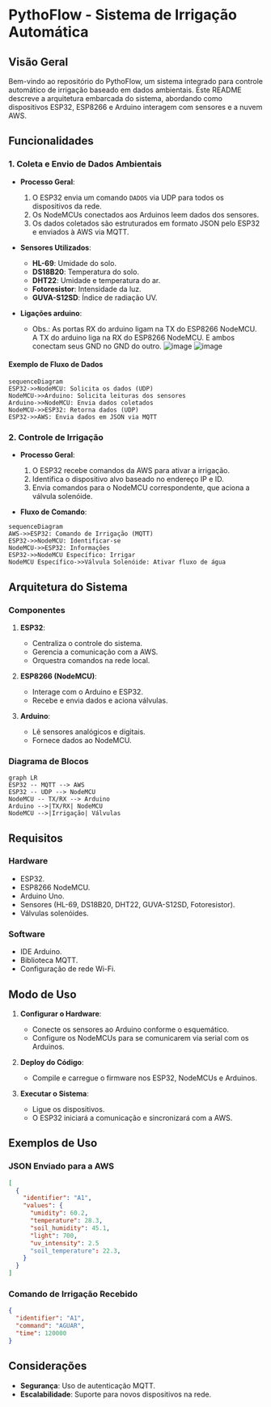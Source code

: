# PythoFlow - Sistema de Irrigação Automática

## Visão Geral
Bem-vindo ao repositório do PythoFlow, um sistema integrado para controle automático de irrigação baseado em dados ambientais. Este README descreve a arquitetura embarcada do sistema, abordando como dispositivos ESP32, ESP8266 e Arduino interagem com sensores e a nuvem AWS.

## Funcionalidades

### 1. Coleta e Envio de Dados Ambientais
- **Processo Geral**:
  1. O ESP32 envia um comando `DADOS` via UDP para todos os dispositivos da rede.
  2. Os NodeMCUs conectados aos Arduinos leem dados dos sensores.
  3. Os dados coletados são estruturados em formato JSON pelo ESP32 e enviados à AWS via MQTT.

- **Sensores Utilizados**:
  - **HL-69**: Umidade do solo.
  - **DS18B20**: Temperatura do solo.
  - **DHT22**: Umidade e temperatura do ar.
  - **Fotoresistor**: Intensidade da luz.
  - **GUVA-S12SD**: Índice de radiação UV.
- **Ligações arduino**:
  - Obs.: As portas RX do arduino ligam na TX do ESP8266 NodeMCU. A TX do arduino liga na RX do ESP8266 NodeMCU. E ambos conectam seus GND no GND do outro.
![image](https://github.com/user-attachments/assets/5b286a27-7f49-42e3-89e3-e9d60abafa4d)
![image](https://github.com/user-attachments/assets/55de40ec-a074-443e-b208-223f0bb8f094)



#### Exemplo de Fluxo de Dados
```mermaid
sequenceDiagram
ESP32->>NodeMCU: Solicita os dados (UDP)
NodeMCU->>Arduino: Solicita leituras dos sensores
Arduino->>NodeMCU: Envia dados coletados
NodeMCU->>ESP32: Retorna dados (UDP)
ESP32->>AWS: Envia dados em JSON via MQTT
```

### 2. Controle de Irrigação
- **Processo Geral**:
  1. O ESP32 recebe comandos da AWS para ativar a irrigação.
  2. Identifica o dispositivo alvo baseado no endereço IP e ID.
  3. Envia comandos para o NodeMCU correspondente, que aciona a válvula solenóide.

- **Fluxo de Comando**:
```mermaid
sequenceDiagram
AWS->>ESP32: Comando de Irrigação (MQTT)
ESP32->>NodeMCU: Identificar-se
NodeMCU->>ESP32: Informações
ESP32->>NodeMCU Específico: Irrigar
NodeMCU Específico->>Válvula Solenóide: Ativar fluxo de água
```

## Arquitetura do Sistema

### Componentes
1. **ESP32**:
   - Centraliza o controle do sistema.
   - Gerencia a comunicação com a AWS.
   - Orquestra comandos na rede local.

2. **ESP8266 (NodeMCU)**:
   - Interage com o Arduino e ESP32.
   - Recebe e envia dados e aciona válvulas.

3. **Arduino**:
   - Lê sensores analógicos e digitais.
   - Fornece dados ao NodeMCU.

### Diagrama de Blocos
```mermaid
graph LR
ESP32 -- MQTT --> AWS
ESP32 -- UDP --> NodeMCU
NodeMCU -- TX/RX --> Arduino
Arduino -->|TX/RX| NodeMCU
NodeMCU -->|Irrigação| Válvulas
```

## Requisitos

### Hardware
- ESP32.
- ESP8266 NodeMCU.
- Arduino Uno.
- Sensores (HL-69, DS18B20, DHT22, GUVA-S12SD, Fotoresistor).
- Válvulas solenóides.

### Software
- IDE Arduino.
- Biblioteca MQTT.
- Configuração de rede Wi-Fi.

## Modo de Uso

1. **Configurar o Hardware**:
   - Conecte os sensores ao Arduino conforme o esquemático.
   - Configure os NodeMCUs para se comunicarem via serial com os Arduinos.

2. **Deploy do Código**:
   - Compile e carregue o firmware nos ESP32, NodeMCUs e Arduinos.

3. **Executar o Sistema**:
   - Ligue os dispositivos.
   - O ESP32 iniciará a comunicação e sincronizará com a AWS.

## Exemplos de Uso

### JSON Enviado para a AWS
```json
[
  {
    "identifier": "A1",
    "values": {
      "umidity": 60.2,
      "temperature": 28.3,
      "soil_humidity": 45.1,
      "light": 700,
      "uv_intensity": 2.5
      "soil_temperature": 22.3,
    }
  }
]
```

### Comando de Irrigação Recebido
```json
{
  "identifier": "A1",
  "command": "AGUAR",
  "time": 120000
}
```

## Considerações
- **Segurança**: Uso de autenticação MQTT.
- **Escalabilidade**: Suporte para novos dispositivos na rede.
